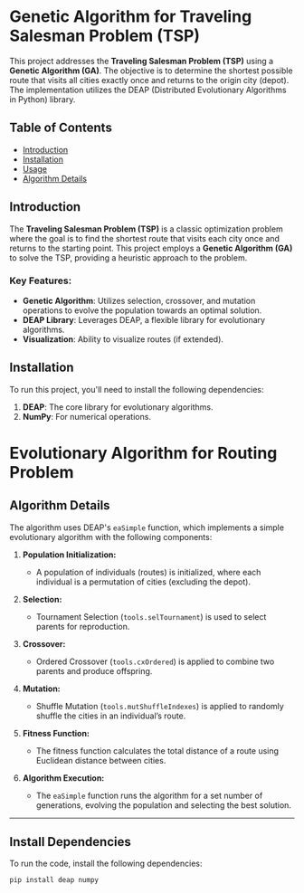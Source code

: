 # Genetic Algorithm for Traveling Salesman Problem (TSP)

This project addresses the **Traveling Salesman Problem (TSP)** using a **Genetic Algorithm (GA)**. The objective is to determine the shortest possible route that visits all cities exactly once and returns to the origin city (depot). The implementation utilizes the DEAP (Distributed Evolutionary Algorithms in Python) library.

## Table of Contents

- [Introduction](#introduction)
- [Installation](#installation)
- [Usage](#usage)
- [Algorithm Details](#algorithm-details)

## Introduction

The **Traveling Salesman Problem (TSP)** is a classic optimization problem where the goal is to find the shortest route that visits each city once and returns to the starting point. This project employs a **Genetic Algorithm (GA)** to solve the TSP, providing a heuristic approach to the problem.

### Key Features:
- **Genetic Algorithm**: Utilizes selection, crossover, and mutation operations to evolve the population towards an optimal solution.
- **DEAP Library**: Leverages DEAP, a flexible library for evolutionary algorithms.
- **Visualization**: Ability to visualize routes (if extended).

## Installation

To run this project, you'll need to install the following dependencies:

1. **DEAP**: The core library for evolutionary algorithms.
2. **NumPy**: For numerical operations.

# Evolutionary Algorithm for Routing Problem

## Algorithm Details
The algorithm uses DEAP's `eaSimple` function, which implements a simple evolutionary algorithm with the following components:

1. **Population Initialization:**  
   - A population of individuals (routes) is initialized, where each individual is a permutation of cities (excluding the depot).

2. **Selection:**  
   - Tournament Selection (`tools.selTournament`) is used to select parents for reproduction.

3. **Crossover:**  
   - Ordered Crossover (`tools.cxOrdered`) is applied to combine two parents and produce offspring.

4. **Mutation:**  
   - Shuffle Mutation (`tools.mutShuffleIndexes`) is applied to randomly shuffle the cities in an individual’s route.

5. **Fitness Function:**  
   - The fitness function calculates the total distance of a route using Euclidean distance between cities.

6. **Algorithm Execution:**  
   - The `eaSimple` function runs the algorithm for a set number of generations, evolving the population and selecting the best solution.

---

## Install Dependencies

To run the code, install the following dependencies:  

```bash
pip install deap numpy


